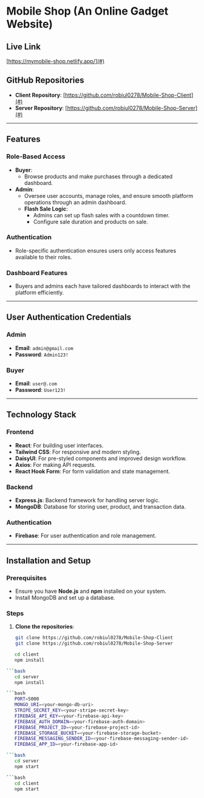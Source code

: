 # Mobile Shop (An Online Gadget Website)

## Live Link
[https://mymobile-shop.netlify.app/](#)

## GitHub Repositories
- **Client Repository**: [https://github.com/robiul0278/Mobile-Shop-Client](#)
- **Server Repository**: [https://github.com/robiul0278/Mobile-Shop-Server](#)

---

## Features

### Role-Based Access
- **Buyer**:
  - Browse products and make purchases through a dedicated dashboard.
- **Admin**:
  - Oversee user accounts, manage roles, and ensure smooth platform operations through an admin dashboard.
  - **Flash Sale Logic**:
    - Admins can set up flash sales with a countdown timer.
    - Configure sale duration and products on sale.

### Authentication
- Role-specific authentication ensures users only access features available to their roles.

### Dashboard Features
- Buyers and admins each have tailored dashboards to interact with the platform efficiently.

---

## User Authentication Credentials

### Admin
- **Email**: `admin@gmail.com`
- **Password**: `Admin123!`

### Buyer
- **Email**: `user@.com`
- **Password**: `User123!`

---

## Technology Stack

### Frontend
- **React**: For building user interfaces.
- **Tailwind CSS**: For responsive and modern styling.
- **DaisyUI**: For pre-styled components and improved design workflow.
- **Axios**: For making API requests.
- **React Hook Form**: For form validation and state management.

### Backend
- **Express.js**: Backend framework for handling server logic.
- **MongoDB**: Database for storing user, product, and transaction data.

### Authentication
- **Firebase**: For user authentication and role management.

---

## Installation and Setup

### Prerequisites
- Ensure you have **Node.js** and **npm** installed on your system.
- Install MongoDB and set up a database.

### Steps

1. **Clone the repositories**:
   ```bash
   git clone https://github.com/robiul0278/Mobile-Shop-Client
   git clone https://github.com/robiul0278/Mobile-Shop-Server

 ```bash
    cd client
    npm install

 ```bash
    cd server
    npm install

 ```bash
    PORT=5000
    MONGO_URI=<your-mongo-db-uri>
    STRIPE_SECRET_KEY=<your-stripe-secret-key>
    FIREBASE_API_KEY=<your-firebase-api-key>
    FIREBASE_AUTH_DOMAIN=<your-firebase-auth-domain>
    FIREBASE_PROJECT_ID=<your-firebase-project-id>
    FIREBASE_STORAGE_BUCKET=<your-firebase-storage-bucket>
    FIREBASE_MESSAGING_SENDER_ID=<your-firebase-messaging-sender-id>
    FIREBASE_APP_ID=<your-firebase-app-id>

 ```bash
    cd server
    npm start

 ```bash
    cd client
    npm start
